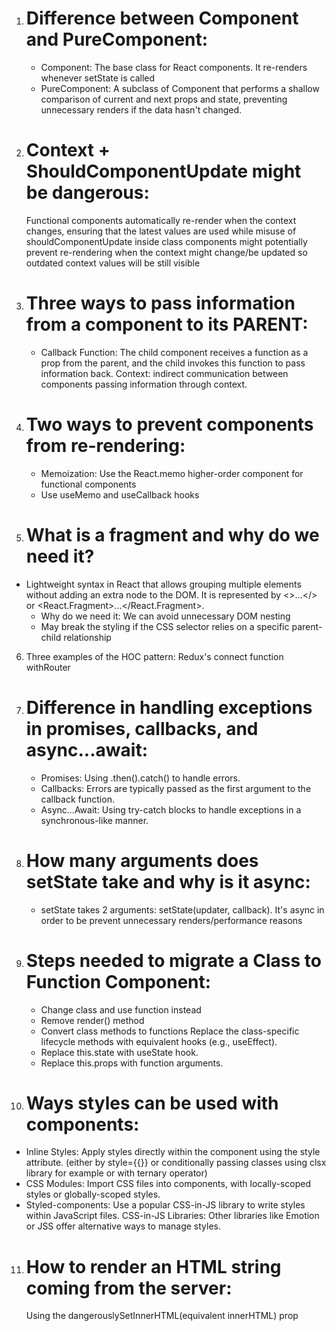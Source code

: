 1. # Difference between Component and PureComponent:

   - Component: The base class for React components. It re-renders whenever setState is called
   - PureComponent: A subclass of Component that performs a shallow comparison of current and next props and state, preventing unnecessary renders if the data hasn't changed.

2. # Context + ShouldComponentUpdate might be dangerous:

   Functional components automatically re-render when the context changes, ensuring that the latest values are used while misuse of shouldComponentUpdate inside class components might potentially prevent re-rendering when the context might change/be updated so outdated context values will be still visible

3. # Three ways to pass information from a component to its PARENT:

   - Callback Function: The child component receives a function as a prop from the parent, and the child invokes this function to pass information back.
     Context: indirect communication between components passing information through context.

4. # Two ways to prevent components from re-rendering:

   - Memoization: Use the React.memo higher-order component for functional components
   - Use useMemo and useCallback hooks

5. # What is a fragment and why do we need it?

- Lightweight syntax in React that allows grouping multiple elements without adding an extra node to the DOM. It is represented by <>...</> or <React.Fragment>...</React.Fragment>.
  - Why do we need it: We can avoid unnecessary DOM nesting
  - May break the styling if the CSS selector relies on a specific parent-child relationship

6. Three examples of the HOC pattern:
   Redux's connect function
   withRouter

7. # Difference in handling exceptions in promises, callbacks, and async...await:

   - Promises: Using .then().catch() to handle errors.
   - Callbacks: Errors are typically passed as the first argument to the callback function.
   - Async...Await: Using try-catch blocks to handle exceptions in a synchronous-like manner.

8. # How many arguments does setState take and why is it async:

   - setState takes 2 arguments: setState(updater, callback). It's async in order to be prevent unnecessary renders/performance reasons

9. # Steps needed to migrate a Class to Function Component:

   - Change class and use function instead
   - Remove render() method
   - Convert class methods to functions
     Replace the class-specific lifecycle methods with equivalent hooks (e.g., useEffect).
   - Replace this.state with useState hook.
   - Replace this.props with function arguments.

10. # Ways styles can be used with components:

- Inline Styles: Apply styles directly within the component using the style attribute. (either by style={{}} or conditionally passing classes using clsx library for example or with ternary operator)
- CSS Modules: Import CSS files into components, with locally-scoped styles or globally-scoped styles.
- Styled-components: Use a popular CSS-in-JS library to write styles within JavaScript files.
  CSS-in-JS Libraries: Other libraries like Emotion or JSS offer alternative ways to manage styles.

11. # How to render an HTML string coming from the server:
    Using the dangerouslySetInnerHTML(equivalent innerHTML) prop
